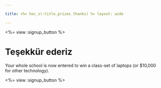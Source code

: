 ```yaml
---

title: <%= hoc_s(:title_prizes_thanks) %> layout: wide

---
```


<%= view :signup_button %>

# Teşekkür ederiz

Your whole school is now entered to win a class-set of laptops (or $10,000 for other technology).

<%= view :signup_button %>